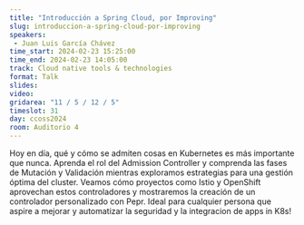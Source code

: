```yaml
---
title: "Introducción a Spring Cloud, por Improving"
slug: introduccion-a-spring-cloud-por-improving
speakers:
 - Juan Luis García Chávez
time_start: 2024-02-23 15:25:00
time_end: 2024-02-23 14:05:00
track: Cloud native tools & technologies
format: Talk
slides: 
video: 
gridarea: "11 / 5 / 12 / 5"
timeslot: 31
day: ccoss2024
room: Auditorio 4
---
```


Hoy en día, qué y cómo se admiten cosas en Kubernetes es más importante que nunca. Aprenda el rol del Admission Controller y comprenda las fases de Mutación y Validación mientras exploramos estrategias para una gestión óptima del cluster. Veamos cómo proyectos como Istio y OpenShift aprovechan estos controladores y mostraremos la creación de un controlador personalizado con Pepr. Ideal para cualquier persona que aspire a mejorar y automatizar la seguridad y la integracion de apps in K8s!